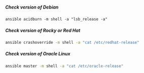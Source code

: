 ##### Check version of Debian
```
ansible acidburn -m shell -a "lsb_release -a"
```

##### Check version of Rocky or Red Hat
```bash
ansible crashoverride -m shell -a "cat /etc/redhat-release"
```

##### Check version of Oracle Linux
```bash
ansible master -m shell -a "cat /etc/oracle-release"
```

